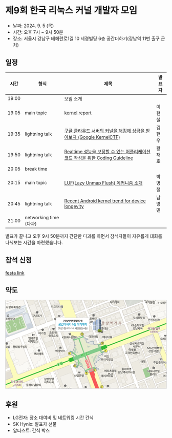 # 제9회 한국 리눅스 커널 개발자 모임

* 날짜: 2024. 9. 5 (목)
* 시간: 오후 7시 ~ 9시 50분
* 장소: 서울시 강남구 테헤란로1길 10 세경빌딩 6층 공간더하기(강남역 11번 출구 근처)

## 일정

| 시간 | 형식 | 제목 | 발표자 |
|----|----|----|----|
| 19:00 | | 모임 소개 | |
| 19:05 | main topic | [kernel report](session-01) | 이현철 |
| 19:35 | lightning talk | [구글 클라우드 서버의 커널을 해킹해 상금을 받아보자 (Google KernelCTF)](lightning-01) | 김현우 |
| 19:50 | lightning talk | [Realtime 성능을 보장할 수 있는 어플리케이션 코드 작성을 위한 Coding Guideline](lightning-02) | 황재호 |
| 20:05 | break time | | |
| 20:15 | main topic | [LUF(Lazy Unmap Flush) 메커니즘 소개](session-02) | 박병철 |
| 20:45 | lightning talk | [Recent Android kernel trend for device longevity](lightning-03) | 남영민 |
| 21:00 | networking time (다과) | |

발표가 끝나고 오후 9시 50분까지 간단한 다과를 하면서 참석자들이
자유롭게 대화를 나눠보는 시간을 마련했습니다.

## 참석 신청
[festa link](https://festa.io/events/5756)

## 약도

![공간더하기 약도](../space_plus.gif)

## 후원
* LG전자: 장소 대여비 및 네트워킹 시간 간식
* SK Hynix: 발표자 선물
* 알티스트: 간식 박스

